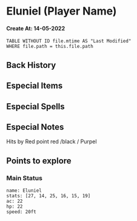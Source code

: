 # Eluniel (Player Name)
#### Create At: 14-05-2022
```dataview  
TABLE WITHOUT ID file.mtime AS "Last Modified"  
WHERE file.path = this.file.path  
```
## Back History


## Especial Items

## Especial Spells

## Especial Notes
Hits by Red point red /black / Purpel
## Points to explore

### Main Status
```statblock
name: Eluniel
stats: [27, 14, 25, 16, 15, 19]
ac: 22
hp: 22
speed: 20ft

```
